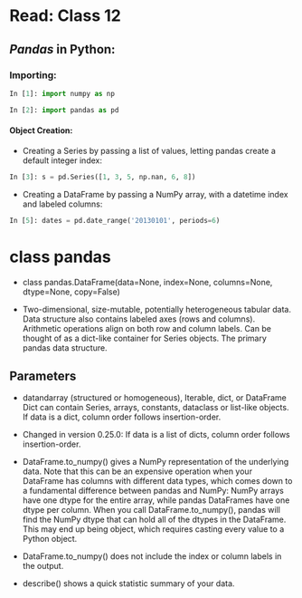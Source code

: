 # Read: Class 12

## _Pandas_ in Python:

### Importing:

```python
In [1]: import numpy as np

In [2]: import pandas as pd
```

#### Object Creation:

* Creating a Series by passing a list of values, letting pandas create a default integer index:

```python
In [3]: s = pd.Series([1, 3, 5, np.nan, 6, 8])
```

* Creating a DataFrame by passing a NumPy array, with a datetime index and labeled columns:

```python
In [5]: dates = pd.date_range('20130101', periods=6)
```

# class pandas

* class pandas.DataFrame(data=None, index=None, columns=None, dtype=None, copy=False)

* Two-dimensional, size-mutable, potentially heterogeneous tabular data. Data structure also contains labeled axes (rows and columns). Arithmetic operations align on both row and column labels. Can be thought of as a dict-like container for Series objects. The primary pandas data structure.

## Parameters

* datandarray (structured or homogeneous), Iterable, dict, or DataFrame Dict can contain Series, arrays, constants, dataclass or list-like objects. If data is a dict, column order follows insertion-order.
* Changed in version 0.25.0: If data is a list of dicts, column order follows insertion-order.

* DataFrame.to_numpy() gives a NumPy representation of the underlying data. Note that this can be an expensive operation when your DataFrame has columns with different data types, which comes down to a fundamental difference between pandas and NumPy: NumPy arrays have one dtype for the entire array, while pandas DataFrames have one dtype per column. When you call DataFrame.to_numpy(), pandas will find the NumPy dtype that can hold all of the dtypes in the DataFrame. This may end up being object, which requires casting every value to a Python object.
* DataFrame.to_numpy() does not include the index or column labels in the output.
* describe() shows a quick statistic summary of your data.
